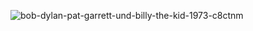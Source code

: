 ![bob-dylan-pat-garrett-und-billy-the-kid-1973-c8ctnm](https://user-images.githubusercontent.com/68783507/167407675-93110174-dd6b-437e-99b9-b456ab7c1b93.jpg)
